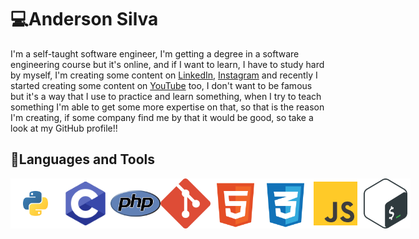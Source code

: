 # 💻Anderson Silva


I'm a self-taught software engineer, I'm getting a degree in a software engineering course but it's online, and if I want to learn, I have to study hard by myself, I'm creating some content on [LinkedIn](https://www.linkedin.com/in/anderson-silva-717179166/), [Instagram](https://www.instagram.com/anderson_josse/) and recently I started creating some content on [YouTube](https://www.youtube.com/channel/UCVT2PoI_I8i9HQjYfFFwTMA) too, I don't want to be famous but it's a way that I use to practice and learn something, when I try to teach something I'm able to get some more expertise on that, so that is the reason I'm creating, if some company find me by that it would be good, so take a look at my GitHub profile!! 

## 🧳Languages and Tools

<div style="display:flex; justfy-content:space-evenly;">
  <img src="/assets/python.svg" style="width:80px;"><img src="/assets/c.svg" style="width:80px;"><img src="/assets/php.svg" style="width:80px;"><img src="/assets/git.svg" style="width:80px;"><img src="/assets/html.svg" style="width:80px;"><img src="/assets/css.svg" style="width:80px;"><img src="/assets/js.svg" style="width:80px;"><img src="/assets/bash-icon-svgrepo-com.svg" style="width:80px;">
</div>







